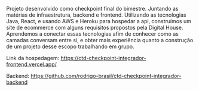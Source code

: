 

Projeto desenvolvido como checkpoint final do bimestre. Juntando as matérias de infraestrutura, backend e frontend. Utilizando as tecnologias Java, React, e usando AWS e Heroku para hospedar a api, construímos um site de ecommerce com alguns requisitos propostos pela Digital House. Aprendemos a conectar essas tecnologias afim de conhecer como as camadas conversam entre si, e obter mais experiência quanto a construção de um projeto desse escopo trabalhando em grupo.

Link da hospedagem: https://ctd-checkpoint-integrador-frontend.vercel.app/

Backend: https://github.com/rodrigo-brasil/ctd-checkpoint-integrador-backend

